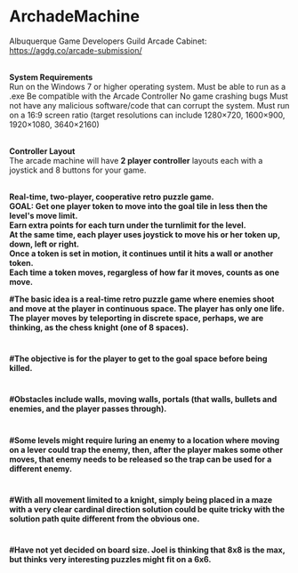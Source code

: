 # ArchadeMachine
Albuquerque Game Developers Guild Arcade Cabinet: https://agdg.co/arcade-submission/

<br><b>System Requirements</b><br>
  Run on the Windows 7 or higher operating system.
  Must be able to run as a .exe 
  Be compatible with the Arcade Controller 
  No game crashing bugs
  Must not have any malicious software/code that can corrupt the system.
  Must run on a 16:9 screen ratio (target resolutions can include 1280×720, 1600×900, 1920×1080, 3640×2160)
  
  
<br><b>Controller Layout</b></br>
   The arcade machine will have **2 player controller** layouts each with a joystick and 8 buttons for your game. 

  
<br><b>Real-time, two-player, cooperative retro puzzle game.<br>
<b>GOAL:</b> Get one player token to move into the goal tile in less then the level's move limit.<br>
Earn extra points for each turn under the turnlimit for the level.<br>
At the same time, each player uses joystick to move his or her token up, down, left or right. <br>
Once a token is set in motion, it continues until it hits a wall or another token.<br>
Each time a token moves, regargless of how far it moves, counts as one move.<br>




#The basic idea is a real-time retro puzzle game where enemies shoot and move at the player in continuous space. The player has only one life. The player moves by teleporting in discrete space, perhaps, we are thinking, as the chess knight (one of 8 spaces).
#
#The objective is for the player to get to the goal space before being killed.
#
#Obstacles include walls, moving walls, portals (that walls, bullets and enemies, and the player passes through).
#
#Some levels might require luring an enemy to a location where moving on a lever could trap the enemy, then, after the player makes some other moves, that enemy needs to be released so the trap can be used for a different enemy.
#
#With all movement limited to a knight, simply being placed in a maze with a very clear cardinal direction solution could be quite tricky with the solution path quite different from the obvious one.
#
#Have not yet decided on board size. Joel is thinking that 8x8 is the max, but thinks very interesting puzzles might fit on a 6x6. 
